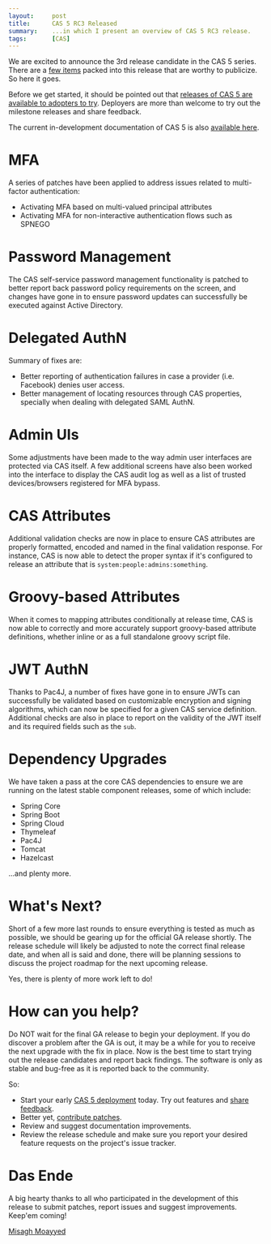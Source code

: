 ```yaml
---
layout:     post
title:      CAS 5 RC3 Released
summary:    ...in which I present an overview of CAS 5 RC3 release.
tags:       [CAS]
---
```


We are excited to announce the 3rd release candidate in the CAS 5 series. There are a [few  items](https://github.com/apereo/cas/releases/tag/v5.0.0.RC3) packed into this release that are worthy to publicize. So here it goes.

Before we get started, it should be pointed out that [releases of CAS 5 are available to adopters to try](https://github.com/apereo/cas-overlay-template/tree/5.0). Deployers are more than welcome to try out the milestone releases and share feedback.

The current in-development documentation of CAS 5 is also [available here](https://apereo.github.io/cas/development/index.html).

# MFA

A series of patches have been applied to address issues related to multi-factor authentication:

- Activating MFA based on multi-valued principal attributes
- Activating MFA for non-interactive authentication flows such as SPNEGO

# Password Management

The CAS self-service password management functionality is patched to better report back password policy requirements on the screen, and changes have gone in to ensure password updates can successfully be executed against Active Directory.

# Delegated AuthN

Summary of fixes are:

- Better reporting of authentication failures in case a provider (i.e. Facebook) denies user access.
- Better management of locating resources through CAS properties, specially when dealing with delegated SAML AuthN.

# Admin UIs

Some adjustments have been made to the way admin user interfaces are protected via CAS itself. A few additional screens have also been worked into the interface to display the CAS audit log as well as a list of trusted devices/browsers registered for MFA bypass.

# CAS Attributes

Additional validation checks are now in place to ensure CAS attributes are properly formatted, encoded and named in the final validation response. For instance, CAS is now able to detect the proper syntax if it's configured to release an attribute that is `system:people:admins:something`. 

# Groovy-based Attributes

When it comes to mapping attributes conditionally at release time, CAS is now able to correctly and more accurately support groovy-based attribute definitions, whether inline or as a full standalone groovy script file.

# JWT AuthN

Thanks to Pac4J, a number of fixes have gone in to ensure JWTs can successfully be validated based on customizable encryption and signing algorithms, which can now be specified for a given CAS service definition. Additional checks are also in place to report on the validity of the JWT itself and its required fields such as the `sub`.

# Dependency Upgrades

We have taken a pass at the core CAS dependencies to ensure we are running on the latest stable component releases, some of which include:

- Spring Core
- Spring Boot
- Spring Cloud
- Thymeleaf
- Pac4J
- Tomcat
- Hazelcast

...and plenty more.

# What's Next?

Short of a few more last rounds to ensure everything is tested as much as possible, we should be gearing up for the official GA release shortly. The release schedule will likely be adjusted to note the correct final release date, and when all is said and done, there will be planning sessions to discuss the project roadmap for the next upcoming release.

Yes, there is plenty of more work left to do!

# How can you help?

Do NOT wait for the final GA release to begin your deployment. If you do discover a problem after the GA is out, it may be a while for you to receive the next upgrade with the fix in place. Now is the best time to start trying out the release candidates and report back findings. The software is only as stable and bug-free as it is reported back to the community.


So:

- Start your early [CAS 5 deployment](https://github.com/apereo/cas-overlay-template/tree/5.0) today. Try out features and [share feedback](https://apereo.github.io/cas/Mailing-Lists.html).
- Better yet, [contribute patches](https://apereo.github.io/cas/developer/Contributor-Guidelines.html).
- Review and suggest documentation improvements.
- Review the release schedule and make sure you report your desired feature requests on the project's issue tracker.


# Das Ende

A big hearty thanks to all who participated in the development of this release to submit patches, report issues and suggest improvements. Keep'em coming!

[Misagh Moayyed](https://twitter.com/misagh84)
